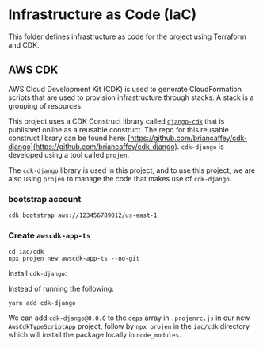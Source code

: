 # Infrastructure as Code (IaC)

This folder defines infrastructure as code for the project using Terraform and CDK.

## AWS CDK

AWS Cloud Development Kit (CDK) is used to generate CloudFormation scripts that are used to provision infrastructure through stacks. A stack is a grouping of resources.

This project uses a CDK Construct library called [`django-cdk`](#) that is published online as a reusable construct. The repo for this reusable construct library can be found here: [https://github.com/briancaffey/cdk-django](https://github.com/briancaffey/cdk-django). `cdk-django` is developed using a tool called `projen`.

The `cdk-django` library is used in this project, and to use this project, we are also using `projen` to manage the code that makes use of `cdk-django`.

### bootstrap account

```
cdk bootstrap aws://123456789012/us-east-1
```

### Create `awscdk-app-ts`

```
cd iac/cdk
npx projen new awscdk-app-ts --no-git
```

Install `cdk-django`:

Instead of running the following:

```
yarn add cdk-django
```

We can add `cdk-django@0.0.0` to the `deps` array in `.projenrc.js` in our new `AwsCdkTypeScriptApp` project, follow by `npx projen` in the `iac/cdk` directory which will install the package locally in `node_modules`.

